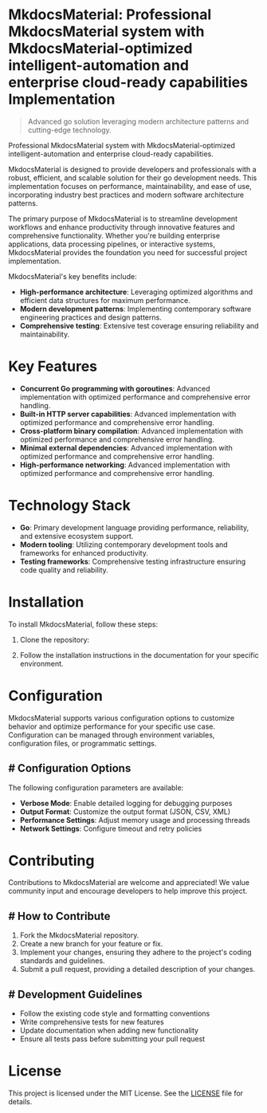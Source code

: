 <!-- fallback_MkdocsMaterial_20251001221657_67760 -->

# MkdocsMaterial: Professional MkdocsMaterial system with MkdocsMaterial-optimized intelligent-automation and enterprise cloud-ready capabilities Implementation
> Advanced go solution leveraging modern architecture patterns and cutting-edge technology.

Professional MkdocsMaterial system with MkdocsMaterial-optimized intelligent-automation and enterprise cloud-ready capabilities.

MkdocsMaterial is designed to provide developers and professionals with a robust, efficient, and scalable solution for their go development needs. This implementation focuses on performance, maintainability, and ease of use, incorporating industry best practices and modern software architecture patterns.

The primary purpose of MkdocsMaterial is to streamline development workflows and enhance productivity through innovative features and comprehensive functionality. Whether you're building enterprise applications, data processing pipelines, or interactive systems, MkdocsMaterial provides the foundation you need for successful project implementation.

MkdocsMaterial's key benefits include:

* **High-performance architecture**: Leveraging optimized algorithms and efficient data structures for maximum performance.
* **Modern development patterns**: Implementing contemporary software engineering practices and design patterns.
* **Comprehensive testing**: Extensive test coverage ensuring reliability and maintainability.

# Key Features

* **Concurrent Go programming with goroutines**: Advanced implementation with optimized performance and comprehensive error handling.
* **Built-in HTTP server capabilities**: Advanced implementation with optimized performance and comprehensive error handling.
* **Cross-platform binary compilation**: Advanced implementation with optimized performance and comprehensive error handling.
* **Minimal external dependencies**: Advanced implementation with optimized performance and comprehensive error handling.
* **High-performance networking**: Advanced implementation with optimized performance and comprehensive error handling.

# Technology Stack

* **Go**: Primary development language providing performance, reliability, and extensive ecosystem support.
* **Modern tooling**: Utilizing contemporary development tools and frameworks for enhanced productivity.
* **Testing frameworks**: Comprehensive testing infrastructure ensuring code quality and reliability.

# Installation

To install MkdocsMaterial, follow these steps:

1. Clone the repository:


2. Follow the installation instructions in the documentation for your specific environment.

# Configuration

MkdocsMaterial supports various configuration options to customize behavior and optimize performance for your specific use case. Configuration can be managed through environment variables, configuration files, or programmatic settings.

## # Configuration Options

The following configuration parameters are available:

* **Verbose Mode**: Enable detailed logging for debugging purposes
* **Output Format**: Customize the output format (JSON, CSV, XML)
* **Performance Settings**: Adjust memory usage and processing threads
* **Network Settings**: Configure timeout and retry policies

# Contributing

Contributions to MkdocsMaterial are welcome and appreciated! We value community input and encourage developers to help improve this project.

## # How to Contribute

1. Fork the MkdocsMaterial repository.
2. Create a new branch for your feature or fix.
3. Implement your changes, ensuring they adhere to the project's coding standards and guidelines.
4. Submit a pull request, providing a detailed description of your changes.

## # Development Guidelines

* Follow the existing code style and formatting conventions
* Write comprehensive tests for new features
* Update documentation when adding new functionality
* Ensure all tests pass before submitting your pull request

# License

This project is licensed under the MIT License. See the [LICENSE](https://github.com/Willysc10/MkdocsMaterial/blob/main/LICENSE) file for details.
